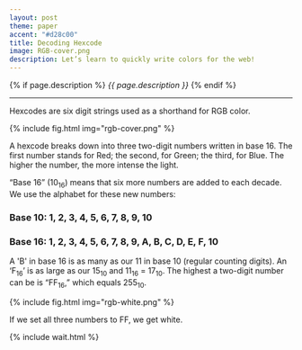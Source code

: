 ```yaml
---
layout: post
theme: paper
accent: "#d28c00"
title: Decoding Hexcode
image: RGB-cover.png
description: Let’s learn to quickly write colors for the web!
---
```


{% if page.description %}
_{{ page.description }}_
{% endif %}

---

Hexcodes are six digit strings used as a shorthand for RGB color.

{% include
fig.html
img="rgb-cover.png"
%}

A hexcode breaks down into three two-digit numbers written in base 16. The first number stands for Red; the second, for Green; the third, for Blue. The higher the number, the more intense the light.</p>

“Base 16” (10<sub>16</sub>) means that six more numbers are added to each decade. We use the alphabet for these new numbers:

<h3 class="cap">Base 10: 1, 2, 3, 4, 5, 6, 7, 8, 9, 10</h3>

<h3 class="cap">Base 16: 1, 2, 3, 4, 5, 6, 7, 8, 9, <span style="color:var(--y13)">A, B, C, D, E, F,</span> 10</h3>

A 'B' in base 16 is as many as our 11 in base 10 (regular counting digits). An ‘<span class="cap">F</span><sub>16</sub>’ is as large as our 15<sub>10</sub> and 11<sub>16</sub> = 17<sub>10</sub>. The highest a two-digit number can be is “FF<sub>16</sub>,” which equals 255<sub>10</sub>.

{% include
fig.html
img="rgb-white.png"
%}

If we set all three numbers to FF, we get white.

{% include wait.html %}
